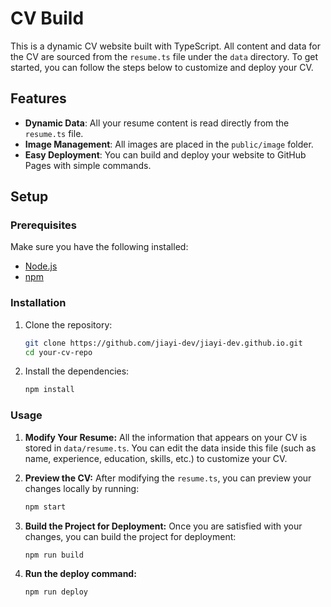 # CV Build

This is a dynamic CV website built with TypeScript. All content and data for the CV are sourced from the `resume.ts` file under the `data` directory. To get started, you can follow the steps below to customize and deploy your CV.

## Features

- **Dynamic Data**: All your resume content is read directly from the `resume.ts` file.
- **Image Management**: All images are placed in the `public/image` folder.
- **Easy Deployment**: You can build and deploy your website to GitHub Pages with simple commands.

## Setup

### Prerequisites
Make sure you have the following installed:
- [Node.js](https://nodejs.org/) 
- [npm](https://www.npmjs.com/) 

### Installation

1. Clone the repository:
   ```bash
   git clone https://github.com/jiayi-dev/jiayi-dev.github.io.git
   cd your-cv-repo

2. Install the dependencies:
   ```bash
   npm install

### Usage

1. **Modify Your Resume:**
   All the information that appears on your CV is stored in `data/resume.ts`. You can edit the data inside this file (such as name, experience, education, skills, etc.) to customize your CV.

2. **Preview the CV:**
   After modifying the `resume.ts`, you can preview your changes locally by running:

   ```bash
   npm start

3. **Build the Project for Deployment:**
Once you are satisfied with your changes, you can build the project for deployment:
   ```bash
   npm run build

4. **Run the deploy command:**
   ```bash
   npm run deploy


